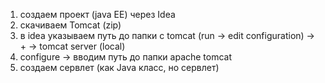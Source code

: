 1) создаем проект (java EE) через Idea
2) скачиваем Tomcat (zip)
3) в idea указываем путь до папки с tomcat (run -> edit configuration) -> + -> tomcat server (local)
4) configure -> вводим путь до папки apache tomcat
5) создаем сервлет (как Java класс, но сервлет)
